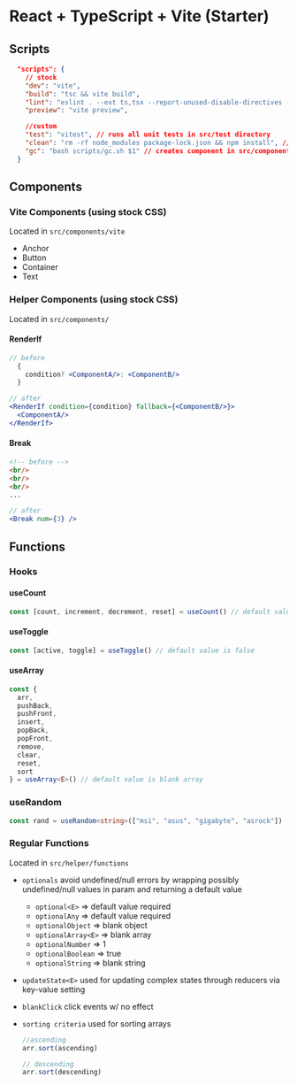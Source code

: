 # React + TypeScript + Vite (Starter)

## Scripts

```json
  "scripts": {
    // stock
    "dev": "vite",
    "build": "tsc && vite build",
    "lint": "eslint . --ext ts,tsx --report-unused-disable-directives --max-warnings 0",
    "preview": "vite preview",

    //custom
    "test": "vitest", // runs all unit tests in src/test directory
    "clean": "rm -rf node_modules package-lock.json && npm install", // clean install
    "gc": "bash scripts/gc.sh $1" // creates component in src/components directory
  }
```

## Components 

### Vite Components (using stock CSS)
Located in ``src/components/vite``

- Anchor
- Button
- Container
- Text

### Helper Components (using stock CSS)
Located in ``src/components/``

#### RenderIf
```jsx
// before
  {
    condition? <ComponentA/>: <ComponentB/>
  }
```

```jsx
// after
<RenderIf condition={condition} fallback={<ComponentB/>}>
  <ComponentA/>
</RenderIf>
```

#### Break 

```html
<!-- before -->
<br/>
<br/>
<br/>
...
```

```jsx
// after
<Break num={3} />
```
## Functions

### Hooks

#### useCount
```ts
const [count, increment, decrement, reset] = useCount() // default value is 0
```

#### useToggle
```ts
const [active, toggle] = useToggle() // default value is false
```

#### useArray
```ts
const {
  arr,
  pushBack,
  pushFront,
  insert, 
  popBack,
  popFront,
  remove,
  clear,
  reset,
  sort
} = useArray<E>() // default value is blank array
```

### useRandom

```ts
const rand = useRandom<string>(["msi", "asus", "gigabyte", "asrock"])
```


### Regular Functions
Located in ``src/helper/functions``

- ``optionals`` avoid undefined/null errors by wrapping possibly undefined/null values in param and returning a default value
  
  - ``optional<E>`` => default value required
  - ``optionalAny`` => default value required
  - ``optionalObject`` => blank object
  - ``optionalArray<E>`` => blank array
  - ``optionalNumber`` => 1
  - ``optionalBoolean`` => true
  - ``optionalString`` => blank string

- ``updateState<E>`` used for updating complex states through reducers via key-value setting

- ``blankClick`` click events w/ no effect

- ``sorting criteria`` used for sorting arrays

  
  ```ts
  //ascending
  arr.sort(ascending)

  // descending
  arr.sort(descending)
  ```

  